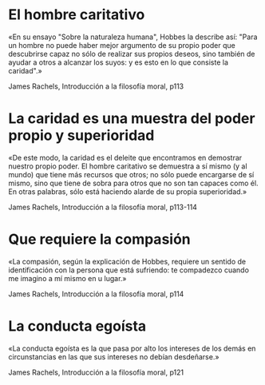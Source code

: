 # El hombre caritativo

«En su ensayo "Sobre la naturaleza humana", Hobbes la describe así: "Para un hombre no puede haber mejor argumento de su propio poder que descubrirse capaz no sólo de realizar sus propios deseos, sino también de ayudar a otros a alcanzar los suyos: y es esto en lo que consiste la caridad".»

James Rachels, Introducción a la filosofía moral, p113

# La caridad es una muestra del poder propio y superioridad

«De este modo, la caridad es el deleite que encontramos en demostrar nuestro propio poder. El hombre caritativo se demuestra a sí mismo (y al mundo) que tiene más recursos que otros; no sólo puede encargarse de sí mismo, sino que tiene de sobra para otros que no son tan capaces como él. En otras palabras, sólo está haciendo alarde de su propia superioridad.»

James Rachels, Introducción a la filosofía moral, p113-114

# Que requiere la compasión

«La compasión, según la explicación de Hobbes, requiere un sentido de identificación con la persona que está sufriendo: te compadezco cuando me imagino a mí mismo en u lugar.»

James Rachels, Introducción a la filosofía moral, p114

# La conducta egoísta

«La conducta egoísta es la que pasa por alto los intereses de los demás en circunstancias en las que sus intereses no debían desdeñarse.»

James Rachels, Introducción a la filosofía moral, p121